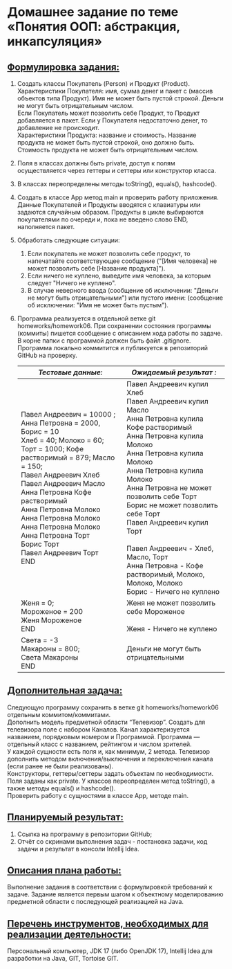 # Домашнее задание по теме «Понятия ООП: абстракция, инкапсуляция»
## <ins>Формулировка задания:</ins>
1. Создать классы Покупатель (Person) и Продукт (Product).  
   Характеристики Покупателя: имя, сумма денег и пакет с (массив объектов типа Продукт). Имя не может быть пустой 
   строкой. Деньги не могут быть отрицательным числом.  
   Если Покупатель может позволить себе Продукт, то Продукт добавляется в пакет. Если у Покупателя недостаточно денег,
   то добавление не происходит.  
   Характеристики Продукта: название и стоимость. Название продукта не может быть пустой строкой, оно должно быть.
   Стоимость продукта не может быть отрицательным числом.
2. Поля в классах должны быть private, доступ к полям осуществляется через геттеры и сеттеры или конструктор класса.
3. В классах переопределены методы toString(), equals(), hashcode().
4. Создать в классе App метод main и проверить работу приложения. Данные Покупателей и Продукты вводятся с клавиатуры
   или задаются случайным образом. Продукты в цикле выбираются покупателями по очереди и, пока не введено слово END,
   наполняется пакет.
5. Обработать следующие ситуации:
   1. Если покупатель не может позволить себе продукт, то напечатайте соответствующее сообщение ("\[Имя человека] не
   может позволить себе \[Название продукта]").
   2. Если ничего не куплено, выведите имя человека, за которым следует "Ничего не куплено".
   3. В случае неверного ввода (сообщение об исключении: "Деньги не могут быть отрицательными") или пустого имени:
   (сообщение об исключении: "Имя не может быть пустым").
6. Программа реализуется в отдельной ветке git homeworks/homework06.
   При сохранении состояния программы (коммиты) пишется сообщение с описанием хода работы по задаче.  
   В корне папки с программой должен быть файл .gitignore.  
   Программа локально коммитится и публикуется в репозиторий GitHub на проверку.

   | **_Тестовые данные:_**                                                                                                                                                                                                                                                                                                                                                              | **_Ожидаемый результат :_**                                                                                                                                                                                                                                                                                                                                                                                                                                 |
   |-------------------------------------------------------------------------------------------------------------------------------------------------------------------------------------------------------------------------------------------------------------------------------------------------------------------------------------------------------------------------------|-------------------------------------------------------------------------------------------------------------------------------------------------------------------------------------------------------------------------------------------------------------------------------------------------------------------------------------------------------------------------------------------------------------------------------------------------------|
   | Павел Андреевич = 10000 ; Анна Петровна = 2000, Борис = 10<br>Хлеб = 40; Молоко = 60; Торт = 1000; Кофе растворимый = 879; Масло = 150;<br>Павел Андреевич Хлеб<br>Павел Андреевич Масло<br>Анна Петровна Кофе растворимый<br>Анна Петровна Молоко<br>Анна Петровна Молоко<br>Анна Петровна Молоко<br>Анна Петровна Торт<br>Борис Торт<br>Павел Андреевич Торт<br>END | Павел Андреевич купил Хлеб<br>Павел Андреевич купил Масло<br>Анна Петровна купила Кофе растворимый<br>Анна Петровна купила Молоко<br>Анна Петровна купила Молоко<br>Анна Петровна купила Молоко<br>Анна Петровна не может позволить себе Торт<br>Борис не может позволить себе Торт<br>Павел Андреевич купил Торт<br><br>Павел Андреевич - Хлеб, Масло, Торт<br>Анна Петровна - Кофе растворимый, Молоко, Молоко, Молоко<br>Борис - Ничего не куплено |
   | Женя = 0;<br>Мороженое = 200<br>Женя Мороженое<br>END                                                                                                                                                                                                                                                                                                                         | Женя не может позволить себе Мороженое<br><br>Женя - Ничего не куплено                                                                                                                                                                                                                                                                                                                                                                                |
   | Света = -3<br>Макароны = 800;<br>Света Макароны<br>END                                                                                                                                                                                                                                                                                                                        | Деньги не могут быть отрицательными                                                                                                                                                                                                                                                                                                                                                                                                                   |
## <ins>Дополнительная задача:</ins>
Следующую программу сохранить в ветке git homeworks/homework06 отдельным коммитом/коммитами.  
Дополнить модель предметной области “Телевизор”. Создать для телевизора поле с набором Каналов. Канал характеризуется
названием, порядковым номером и Программой. Программа — отдельный класс с названием, рейтингом и числом зрителей.  
У каждой сущности есть поля и, как минимум, 2 метода. Телевизор дополнить методом включения/выключения и переключения
канала (если ранее не были реализованы).  
Конструкторы, геттеры/сеттеры задать объектам по необходимости. Поля заданы как private. У классов переопределен метод
toString(), а также методы equals() и hashcode().  
Проверить работу с сущностями в классе App, методе main.
## <ins>Планируемый результат:</ins>
1. Ссылка на программу в репозитории GitHub;
2. Отчёт со скринами выполнения задач - постановка задачи, код задачи и результат в консоли Intellij Idea.
## <ins>Описания плана работы:</ins>
Выполнение задания в соответствии с формулировкой требований к задаче. Задание является первым шагом к объектному
моделированию предметной области с последующей реализацией на Java.
## <ins>Перечень инструментов, необходимых для реализации деятельности:</ins>
Персональный компьютер, JDK 17 (либо OpenJDK 17), Intellij Idea для
разработки на Java, GIT, Tortoise GIT.